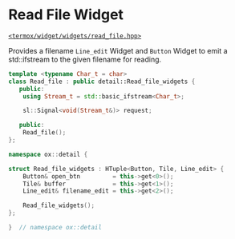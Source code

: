 # Read File Widget

[`<termox/widget/widgets/read_file.hpp>`](../../../include/termox/widget/widgets/read_file.hpp)

Provides a filename `Line_edit` Widget and `Button` Widget to emit a
std::ifstream to the given filename for reading.

```cpp
template <typename Char_t = char>
class Read_file : public detail::Read_file_widgets {
   public:
    using Stream_t = std::basic_ifstream<Char_t>;

    sl::Signal<void(Stream_t&)> request;

   public:
    Read_file();
};

namespace ox::detail {

struct Read_file_widgets : HTuple<Button, Tile, Line_edit> {
    Button& open_btn         = this->get<0>();
    Tile& buffer             = this->get<1>();
    Line_edit& filename_edit = this->get<2>();

    Read_file_widgets();
};

}  // namespace ox::detail
```
